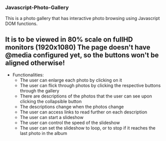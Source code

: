 ### Javascript-Photo-Gallery
This is a photo gallery that has interactive photo browsing using Javascript DOM functions.

**It is to be viewed in 80% scale on fullHD monitors (1920x1080)
The page doesn't have @media configured yet, so the buttons 
won't be aligned otherwise!**
---




- Functionalities:
   * The user can enlarge each photo by clicking on it
   * The user can flick through photos by clicking the respective buttons through the gallery
   * There are descriptions of the photos that the user can see upon clicking the collapsible button
   * The descriptions change when the photos change
   * The user can access links to read further on each description
   * The user can start a slideshow
   * The user can control the speed of the slideshow
   * The user can set the slideshow to loop, or to stop if it reaches the last photo in the album
